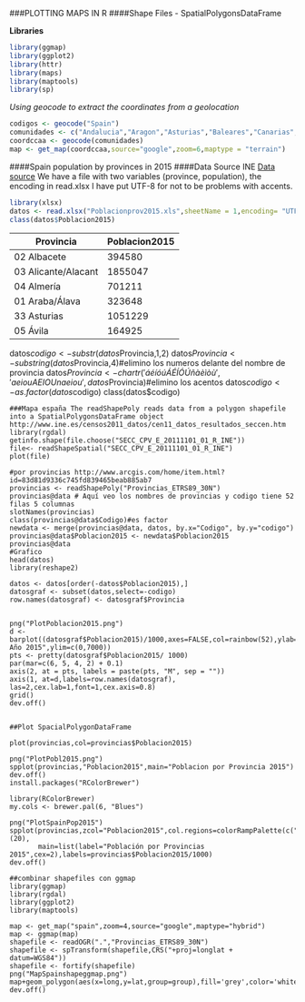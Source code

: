 ###PLOTTING MAPS IN R 
####Shape Files - SpatialPolygonsDataFrame

**Libraries**
```r
library(ggmap)
library(ggplot2)
library(httr)
library(maps)
library(maptools)
library(sp)
```
*Using geocode to extract the coordinates from a geolocation*
```r
codigos <- geocode("Spain")
comunidades <- c("Andalucia","Aragon","Asturias","Baleares","Canarias","Cantabria","Castilla La Mancha","Castilla y Leon","Catalunya","Comunidad de Madrid","Comunidad Murciana","Comunidad Valenciana","Extremadura","La Rioja","Galicia","Navarra","Pais Vasco")
coordccaa <- geocode(comunidades)
map <- get_map(coordccaa,source="google",zoom=6,maptype = "terrain")
```
####Spain population by provinces in 2015
####Data Source INE
[Data source](http://www.ine.es/jaxiT3/Tabla.htm?t=2852)
We have a file with two variables (province, population), the encoding in read.xlsx I have put UTF-8 for not to be problems with accents. 

```r
library(xlsx)
datos <- read.xlsx("Poblacionprov2015.xls",sheetName = 1,encoding= "UTF-8") 
class(datos$Poblacion2015)
```
 Provincia |Poblacion2015
 ----------|-------------
         02 Albacete |       394580
 03 Alicante/Alacant  |     1855047
          04 Almería   |     701211
      01 Araba/Álava    |    323648
         33 Asturias     |  1051229
            05 Ávila      |  164925

datos$codigo <- substr(datos$Provincia,1,2)
datos$Provincia <- substring(datos$Provincia,4)#elimino los numeros delante del nombre de provincia
datos$Provincia <-  chartr('áéíóúÁÉÍÓÚñàèìòù','aeiouAEIOUnaeiou',datos$Provincia)#elimino los acentos
datos$codigo <- as.factor(datos$codigo)
class(datos$codigo)
```
###Mapa españa The readShapePoly reads data from a polygon shapefile into a SpatialPolygonsDataFrame object
http://www.ine.es/censos2011_datos/cen11_datos_resultados_seccen.htm
library(rgdal)
getinfo.shape(file.choose("SECC_CPV_E_20111101_01_R_INE"))
file<- readShapeSpatial("SECC_CPV_E_20111101_01_R_INE")
plot(file)

#por provincias http://www.arcgis.com/home/item.html?id=83d81d9336c745fd839465beab885ab7
provincias <- readShapePoly("Provincias_ETRS89_30N")
provincias@data # Aquí veo los nombres de provincias y codigo tiene 52 filas 5 columnas
slotNames(provincias)
class(provincias@data$Codigo)#es factor
newdata <- merge(provincias@data, datos, by.x="Codigo", by.y="codigo")
provincias@data$Poblacion2015 <- newdata$Poblacion2015
provincias@data
#Grafico 
head(datos)
library(reshape2)

datos <- datos[order(-datos$Poblacion2015),]
datosgraf <- subset(datos,select=-codigo)
row.names(datosgraf) <- datosgraf$Provincia


png("PlotPoblacion2015.png")
d <-  barplot((datosgraf$Poblacion2015)/1000,axes=FALSE,col=rainbow(52),ylab="Población",main="Población Año 2015",ylim=c(0,7000))
pts <- pretty(datosgraf$Poblacion2015/ 1000)
par(mar=c(6, 5, 4, 2) + 0.1)
axis(2, at = pts, labels = paste(pts, "M", sep = ""))
axis(1, at=d,labels=row.names(datosgraf), las=2,cex.lab=1,font=1,cex.axis=0.8)
grid()
dev.off()


##Plot SpacialPolygonDataFrame

plot(provincias,col=provincias$Poblacion2015)

png("PlotPobl2015.png")
spplot(provincias,"Poblacion2015",main="Poblacion por Provincia 2015")
dev.off()
install.packages("RColorBrewer")

library(RColorBrewer)
my.cols <- brewer.pal(6, "Blues")

png("PlotSpainPop2015")
spplot(provincias,zcol="Poblacion2015",col.regions=colorRampPalette(c("white","grey10"))(20),
       main=list(label="Población por Provincias 2015",cex=2),labels=provincias$Poblacion2015/1000)
dev.off()

##combinar shapefiles con ggmap
library(ggmap)
library(rgdal)
library(ggplot2)
library(maptools)
 
map <- get_map("spain",zoom=4,source="google",maptype="hybrid")
map <- ggmap(map)
shapefile <- readOGR(".","Provincias_ETRS89_30N")
shapefile <- spTransform(shapefile,CRS("+proj=longlat +  datum=WGS84"))
shapefile <- fortify(shapefile)
png("MapSpainshapeggmap.png")
map+geom_polygon(aes(x=long,y=lat,group=group),fill='grey',color='white',data=shapefile,alpha=0)
dev.off()
